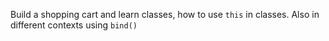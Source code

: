 Build a shopping cart and learn classes, how to use `this` in classes. Also in different contexts using `bind()`

